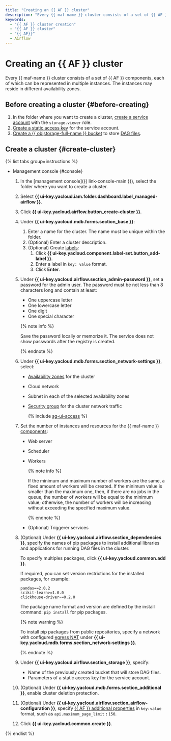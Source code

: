 ```yaml
---
title: "Creating an {{ AF }} cluster"
description: "Every {{ maf-name }} cluster consists of a set of {{ AF }} components, each of which can be represented in multiple instances. The instances may reside in different availability zones."
keywords:
  - "{{ AF }} cluster creation"
  - "{{ AF }} cluster"
  - "{{ AF}}"
  - Airflow
---
```


# Creating an {{ AF }} cluster

Every {{ maf-name }} cluster consists of a set of {{ AF }} components, each of which can be represented in multiple instances. The instances may reside in different availability zones.

## Before creating a cluster {#before-creating}

1. In the folder where you want to create a cluster, [create a service account](../../iam/operations/sa/create.md) with the `storage.viewer` role.
1. [Create a static access key](../../iam/operations/sa/create-access-key.md) for the service account.
1. [Create a {{ objstorage-full-name }} bucket](../../storage/operations/buckets/create.md) to store [DAG files](../concepts/index.md#about-the-service).

## Create a cluster {#create-cluster}

{% list tabs group=instructions %}

- Management console {#console}


   1. In the [management console]({{ link-console-main }}), select the folder where you want to create a cluster.
   1. Select **{{ ui-key.yacloud.iam.folder.dashboard.label_managed-airflow }}**.
   1. Click **{{ ui-key.yacloud.airflow.button_create-cluster }}**.
   1. Under **{{ ui-key.yacloud.mdb.forms.section_base }}**:

      1. Enter a name for the cluster. The name must be unique within the folder.
      1. (Optional) Enter a cluster description.
      1. (Optional) Create [labels](../../resource-manager/concepts/labels.md):
         1. Click **{{ ui-key.yacloud.component.label-set.button_add-label }}**.
         1. Enter a label in `key: value` format.
         1. Click **Enter**.

   1. Under **{{ ui-key.yacloud.airflow.section_admin-password }}**, set a password for the admin user. The password must be not less than 8 characters long and contain at least:

      * One uppercase letter
      * One lowercase letter
      * One digit
      * One special character

      {% note info %}

      Save the password locally or memorize it. The service does not show passwords after the registry is created.

      {% endnote %}

   1. Under **{{ ui-key.yacloud.mdb.forms.section_network-settings }}**, select:

      * [Availability zones](../../overview/concepts/geo-scope) for the cluster
      * Cloud network
      * Subnet in each of the selected availability zones
      * [Security group](../../vpc/concepts/security-groups.md) for the cluster network traffic

         {% include [sg-ui-access](../../_includes/mdb/maf/note-sg-ui-access.md) %}

   1. Set the number of instances and resources for the {{ maf-name }} [components](../concepts/index.md#components):

      * Web server
      * Scheduler
      * Workers

         {% note info %}

         If the minimum and maximum number of workers are the same, a fixed amount of workers will be created. If the minimum value is smaller than the maximum one, then, if there are no jobs in the queue, the number of workers will be equal to the minimum value; otherwise, the number of workers will be increasing without exceeding the specified maximum value.

         {% endnote %}

      * (Optional) Triggerer services

   1. (Optional) Under **{{ ui-key.yacloud.airflow.section_dependencies }}**, specify the names of pip packages to install additional libraries and applications for running DAG files in the cluster.

      To specify multiples packages, click **{{ ui-key.yacloud.common.add }}**.

      If required, you can set version restrictions for the installed packages, for example:

      ```text
      pandas==2.0.2
      scikit-learn>=1.0.0
      clickhouse-driver~=0.2.0
      ```

      The package name format and version are defined by the install command: `pip install` for pip packages.

      {% note warning %}

      To install pip packages from public repositories, specify a network with configured [egress NAT](../../vpc/operations/create-nat-gateway.md) under **{{ ui-key.yacloud.mdb.forms.section_network-settings }}**.

      {% endnote %}

   1. Under **{{ ui-key.yacloud.airflow.section_storage }}**, specify:

      * Name of the previously created bucket that will store DAG files.
      * Parameters of a static access key for the service account.

   1. (Optional) Under **{{ ui-key.yacloud.mdb.forms.section_additional }}**, enable cluster deletion protection.

   1. (Optional) Under **{{ ui-key.yacloud.airflow.section_airflow-configuration }}**, specify [{{ AF }} additional properties](https://airflow.apache.org/docs/apache-airflow/2.2.4/configurations-ref.html) in `key:value` format, such as `api.maximum_page_limit` **:** `150`.

   1. Click **{{ ui-key.yacloud.common.create }}**.

{% endlist %}